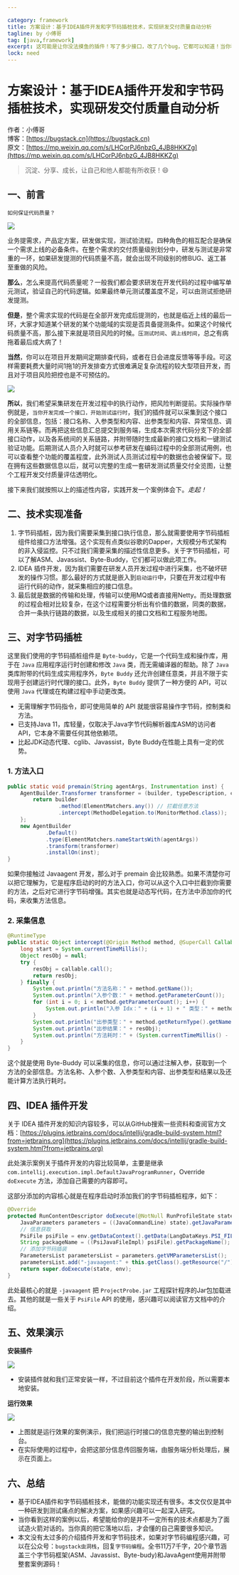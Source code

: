 ```yaml
---

category: framework
title: 方案设计：基于IDEA插件开发和字节码插桩技术，实现研发交付质量自动分析
tagline: by 小傅哥
tag: [java,framework]
excerpt: 这可能是让你没法摸鱼的插件！写了多少接口，改了几个bug，它都可以知道！当你看到这样的案例以后，希望能给你的是并不一定所有的技术点都是为了面试造火箭对话的。当你真的把它落地以后，才会懂的自己需要很多知识。
lock: need
---
```


# 方案设计：基于IDEA插件开发和字节码插桩技术，实现研发交付质量自动分析

作者：小傅哥
<br/>博客：[https://bugstack.cn](https://bugstack.cn)
<br/>原文：[https://mp.weixin.qq.com/s/LHCorPJ6nbzG_4JB8HKKZg](https://mp.weixin.qq.com/s/LHCorPJ6nbzG_4JB8HKKZg)

> 沉淀、分享、成长，让自己和他人都能有所收获！😄

## 一、前言

`如何保证代码质量？`

![](https://bugstack.cn/assets/images/2020/all-23-1.png)

业务提需求，产品定方案，研发做实现，测试验流程。四种角色的相互配合是确保一个需求上线的必备条件。在整个需求的交付质量级别划分中，研发与测试是非常重的一环，如果研发提测的代码质量不高，就会出现不同级别的修BUG、返工甚至重做的风险。

**那么**，怎么来提高代码质量呢？一般我们都会要求研发在开发代码的过程中编写单元测试，验证自己的代码逻辑。如果最终单元测试覆盖度不足，可以由测试拒绝研发提测。

**但是**，整个需求实现的代码是在全部开发完成后提测的，也就是临近上线的最后一环，大家才知道某个研发的某个功能域的实现是否具备提测条件。如果这个时候代码质量不高，那么接下来就是项目风险的时候。`压测试时间`、`调上线时间`，总之有病拖着最后成大病了！

**当然**，你可以在项目开发期间定期排查代码，或者在日会进度反馈等等手段。可这样需要耗费大量时间1拖1的开发排查方式很难满足复杂流程的较大型项目开发，而且对于项目风险把控也是不可预估的。

![](https://bugstack.cn/assets/images/2020/all-23-2.png)

**所以**，我们希望采集研发在开发过程中的执行动作，把风险判断提前。实际操作举例就是，`当你开发完成一个接口，开始测试运行时`，我们的插件就可以采集到这个接口的全部信息，包括：接口名称、入参类型和内容、出参类型和内容、异常信息、调用关系链等。而再把这些信息汇总提交到服务端，生成本次需求代码分支下的全部接口动作，以及各系统间的关系链路，并附带随时生成最新的接口文档和一键测试验证功能。后期测试人员介入时就可以参考研发在编码过程中的全部测试用例，也可以查看整个功能的覆盖程度，此外测试人员测试过程中的数据也会被保留下。现在拥有这些数据信息以后，就可以完整的生成一套研发测试质量交付全览图，让整个工程开发交付质量评估透明化。

接下来我们就按照以上的描述性内容，实践开发一个案例体会下。*走起！*

## 二、技术实现准备

1. 字节码插桩，因为我们需要采集到接口执行信息，那么就需要使用字节码插桩组件给接口方法增强。这个实现有点类似谷歌的Dapper，大规模分布式架构的非入侵监控。只不过我们需要采集的描述性信息更多。关于字节码插桩，可以了解ASM、Javassist、Byte-Buddy，它们都可以做此项工作。
2. IDEA 插件开发，因为我们需要在研发人员开发过程中进行采集，也不破坏研发的操作习惯。那么最好的方式就是嵌入到`启动运行`中，只要在开发过程中有运行代码的动作，就采集相应的接口信息。
3. 最后就是数据的传输和处理，传输可以使用MQ或者直接用Netty。而处理数据的过程会相对比较复杂，在这个过程需要分析出有价值的数据，同类的数据，合并一条执行链路的数据，以及生成相关的接口文档和工程服务地图。

## 三、对字节码插桩

这里我们使用的字节码插桩组件是 `Byte-buddy`，它是一个代码生成和操作库，用于在 `Java` 应用程序运行时创建和修改 `Java` 类，而无需编译器的帮助。除了 `Java` 类库附带的代码生成实用程序外，`Byte Buddy` 还允许创建任意类，并且不限于实现用于创建运行时代理的接口。此外，`Byte Buddy` 提供了一种方便的 API，可以使用 `Java` 代理或在构建过程中手动更改类。

- 无需理解字节码指令，即可使用简单的 API 就能很容易操作字节码，控制类和方法。
- 已支持Java 11，库轻量，仅取决于Java字节代码解析器库ASM的访问者API，它本身不需要任何其他依赖项。
- 比起JDK动态代理、cglib、Javassist，Byte Buddy在性能上具有一定的优势。

### 1. 方法入口

```java
public static void premain(String agentArgs, Instrumentation inst) {
    AgentBuilder.Transformer transformer = (builder, typeDescription, classLoader, javaModule) -> {
        return builder
                .method(ElementMatchers.any()) // 拦截任意方法
                .intercept(MethodDelegation.to(MonitorMethod.class));
    };
    new AgentBuilder
            .Default()
            .type(ElementMatchers.nameStartsWith(agentArgs)) 
            .transform(transformer)
            .installOn(inst);
}
```

如果你接触过 Javaagent 开发，那么对于 premain 会比较熟悉。如果不清楚你可以把它理解为，它是程序启动的时的方法入口，你可以从这个入口中拦截到你需要的方法，之后对它进行字节码增强。其实也就是动态写代码，在方法中添加你的代码，来收集方法信息。

### 2. 采集信息

```java
@RuntimeType
public static Object intercept(@Origin Method method, @SuperCall Callable<?> callable, @AllArguments Object[] args) throws Exception {
    long start = System.currentTimeMillis();
    Object resObj = null;
    try {
        resObj = callable.call();
        return resObj;
    } finally {
        System.out.println("方法名称：" + method.getName());
        System.out.println("入参个数：" + method.getParameterCount());
        for (int i = 0; i < method.getParameterCount(); i++) {
            System.out.println("入参 Idx：" + (i + 1) + " 类型：" + method.getParameterTypes()[i].getTypeName() + " 内容：" + args[i]);
        }
        System.out.println("出参类型：" + method.getReturnType().getName());
        System.out.println("出参结果：" + resObj);
        System.out.println("方法耗时：" + (System.currentTimeMillis() - start) + "ms");
    }
}
```

这个就是使用 Byte-Buddy 可以采集的信息，你可以通过注解入参，获取到一个方法的全部信息。方法名称、入参个数、入参类型和内容、出参类型和结果以及还能计算方法执行耗时。

## 四、IDEA 插件开发

关于 IDEA 插件开发的知识内容较多，可以从GitHub搜索一些资料和查阅官方文档：[https://plugins.jetbrains.com/docs/intellij/gradle-build-system.html?from=jetbrains.org](https://plugins.jetbrains.com/docs/intellij/gradle-build-system.html?from=jetbrains.org)

此处演示案例关于插件开发的内容比较简单，主要是继承 `com.intellij.execution.impl.DefaultJavaProgramRunner`，Override `doExecute` 方法，添加自己需要的内容即可。

这部分添加的内容核心就是在程序启动时添加我们的字节码插桩程序，如下：

```java
@Override
protected RunContentDescriptor doExecute(@NotNull RunProfileState state, @NotNull ExecutionEnvironment env) throws ExecutionException {
    JavaParameters parameters = ((JavaCommandLine) state).getJavaParameters();
    // 信息获取
    PsiFile psiFile = env.getDataContext().getData(LangDataKeys.PSI_FILE);
    String packageName = ((PsiJavaFileImpl) psiFile).getPackageName();
    // 添加字节码插装
    ParametersList parametersList = parameters.getVMParametersList();
    parametersList.add("-javaagent:" + this.getClass().getResource("/").getPath().substring(1) + "ProjectProbe.jar=" + packageName);
    return super.doExecute(state, env);
}
```

此处最核心的就是 `-javaagent` 把 `ProjectProbe.jar` 工程探针程序的Jar包加载进去。其他的就是一些关于 `PsiFile` API 的使用，感兴趣可以阅读官方文档中的介绍。

## 五、效果演示

**安装插件**

![](https://bugstack.cn/assets/images/2020/all-23-3.png)

- 安装插件就和我们正常安装一样，不过目前这个插件在开发阶段，所以需要本地安装。

**运行效果**

![](https://bugstack.cn/assets/images/2020/all-23-4.png)

- 上图就是运行效果的案例演示，我们把运行时接口的信息完整的输出到控制台。
- 在实际使用的过程中，会把这部分信息传回服务端，由服务端分析处理后，展示在页面上。

## 六、总结

- 基于IDEA插件和字节码插桩技术，能做的功能实现还有很多。本文仅仅是其中一种研发到测试痛点的解决方案，如果感兴趣可以一起深入研究。
- 当你看到这样的案例以后，希望能给你的是并不一定所有的技术点都是为了面试造火箭对话的。当你真的把它落地以后，才会懂的自己需要很多知识。
- 本文没有太过多的介绍插件开发和字节码技术，如果对字节码编程感兴趣，可以在公众号：`bugstack虫洞栈`，回复`字节码编程`。全书11万7千字，20个章节涵盖三个字节码框架(ASM、Javassist、Byte-budy)和JavaAgent使用并附带整套案例源码！
